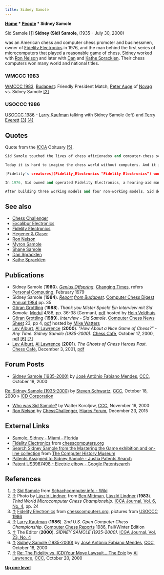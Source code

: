 ```yaml
---
title: Sidney Samole
---
```

**[Home](Home "Home") \* [People](People "People") \* Sidney Samole**



 [](http://www.schach-computer.info/wiki/index.php/Sid_Samole) Sid Samole <a id="cite-note-1" href="#cite-ref-1">[1]</a> 
**Sidney (Sid) Samole**, (1935 - July 30, 2000)  

was an American chess and computer chess promoter and businessmen, owner of [Fidelity Electronics](Fidelity_Electronics "Fidelity Electronics") in 1976, and the man behind the first series of microcomputers that played a reasonable game of chess. Sidney worked with [Ron Nelson](Ron_Nelson "Ron Nelson") and later with [Dan](Dan_Spracklen "Dan Spracklen") and [Kathe Spracklen](Kathe_Spracklen "Kathe Spracklen"). Their chess computers won many world and national titles. 



### WMCCC 1983


 [](File:AugeSamole1983.jpg) 
[WMCCC 1983](WMCCC_1983 "WMCCC 1983"), [Budapest](https://en.wikipedia.org/wiki/Budapest): Friendly President Match, [Peter Auge](Peter_Auge "Peter Auge") of [Novag](Novag "Novag") vs. Sidney Samole <a id="cite-note-2" href="#cite-ref-2">[2]</a>



### USOCCC 1986


 [](http://www.ismenio.com/fidelity.html) 
[USOCCC 1986](USOCCC_1986 "USOCCC 1986") - [Larry Kaufman](Larry_Kaufman "Larry Kaufman") talking with Sidney Samole (left) and [Terry Everett](Terry_Everett "Terry Everett") <a id="cite-note-3" href="#cite-ref-3">[3]</a> <a id="cite-note-4" href="#cite-ref-4">[4]</a>



## Quotes


Quote from the [ICCA](ICCA "ICCA") Obituary <a id="cite-note-5" href="#cite-ref-5">[5]</a>.




```C++
Sid Samole touched the lives of chess aficionados and computer-chess scientists alike. His characteristic proposal was: "How about a nice game of chess?"

```


```C++
Today it is hard to imagine the chess world without computers. And it is equally hard to imagine being able to appreciate fully American chess history without understanding the position of Sidney Samole. He was the man who dreamed, patented and produced the first commercial chess computer. Samole closely cooperated with Ron Nelson (his first protegee) and later with Dan and Kathe Spracklen. Together with them and through their computer programs he as the team captain holds many world and national titles. Here is a partial list of their championships.

```


```C++
[Fidelity's creatures](Fidelity_Electronics "Fidelity Electronics") won the first four [World Microcomputer Chess Championships](World_Microcomputer_Chess_Championship "World Microcomputer Chess Championship"): [Chess Challenger](Chess_Challenger "Chess Challenger") won in [London 1980](WMCCC_1980 "WMCCC 1980"), [Fidelity X](Fidelity "Fidelity") in [Travemünde 1981](WMCCC_1981 "WMCCC 1981"), [Elite A/S](Elite "Elite") in [Budapest 1983](WMCCC_1983 "WMCCC 1983"), and [Elite X](Elite "Elite") in [Glasgow 1984](WMCCC_1984 "WMCCC 1984"). Moreover, they won the first four [United States Open Computer Chess Championship](United_States_Open_Computer_Chess_Championship "United States Open Computer Chess Championship"), all held in [Mobile, Alabama](https://en.wikipedia.org/wiki/Mobile,_Alabama), in [1985](USOCCC_1985 "USOCCC 1985"), [1986](USOCCC_1986 "USOCCC 1986"), [1987](USOCCC_1987 "USOCCC 1987") and [1988](USOCCC_1988 "USOCCC 1988"). A remarkable performance is its first place in the [ACM 1988](ACM_1988 "ACM 1988") Championship, tied with [Deep Thought](Deep_Thought "Deep Thought").

```


```C++
In 1976, Sid owned and operated Fidelity Electronics, a hearing-aid manufacturing firm he had built up with contracts from the Veterans' Administration. Among its other cutting-edge technology, his firm produced high-tech, bio-medical products, such as [myo-electric](https://en.wikipedia.org/wiki/Electromyography) hands, prostheses that could actually be controlled by the brain impulses of amputees.

```


```C++
After building three working models and four non-working models, Sid decided to promote his new brainchild at [Chicago's](https://en.wikipedia.org/wiki/Chicago) [Consumer Electronics Show](https://en.wikipedia.org/wiki/Consumer_Electronics_Show) in [January 1977](https://en.wikipedia.org/wiki/1977). It was clear that Sid's, and his chess computer's, time had come. Under his both imaginative and careful management, Fidelity prospered. Chess computers were hot, and Sid's keyboard-entry models held the field for a time. He went on to produce computerized bridge, checkers, and Othello. He designed and manufactured computerized gin and cribbage, as well as other card games. Fidelity manufactured all its games in the US. By 1989, a recession was in the wind, and Sid was sensitive to its warning breezes. He sold Fidelity Electronics at the top of its value to [Hegener and Glaser](Hegener_%26_Glaser "Hegener & Glaser"), a German public firm. Largely as a result of his role in the tale of the chess-playing microcomputer's Sid became a multi-millionaire entrepreneur. Throughout his life he remained straightforward and self-deprecating about his success. 

```

## See also


* [Chess Challenger](Chess_Challenger "Chess Challenger")
* [Excalibur Electronics](Excalibur_Electronics "Excalibur Electronics")
* [Fidelity Electronics](Fidelity_Electronics "Fidelity Electronics")
* [Hegener & Glaser](Hegener_%26_Glaser "Hegener & Glaser")
* [Ron Nelson](Ron_Nelson "Ron Nelson")
* [Myron Samole](index.php?title=Myron_Samole&action=edit&redlink=1 "Myron Samole (page does not exist)")
* [Shane Samole](Shane_Samole "Shane Samole")
* [Dan Spracklen](Dan_Spracklen "Dan Spracklen")
* [Kathe Spracklen](Kathe_Spracklen "Kathe Spracklen")


## Publications


* Sidney Samole (**1980**). *[Genius Offspring](http://books.google.com/books?id=aQYEAAAAMBAJ&pg=PA69&lpg=PA69&dq=Penrod+Memorial+Computer+Chess+Tournament&source=bl&ots=vot1MjdYMk&sig=C642qqnzAXoay6eiwRF5zxSXd80&hl=en&sa=X&ei=VJOwUKbaFo6RswaR-oDgBQ&redir_esc=y#v=onepage&q&f=false)*. [Changing Times](https://en.wikipedia.org/wiki/Kiplinger%27s_Personal_Finance), refers [Personal Computing](Personal_Computing "Personal Computing"), February 1979
* Sidney Samole (**1984**). *[Report from Budapest](WMCCC_1983 "WMCCC 1983")*. [Computer Chess Digest Annual 1984](Computer_Chess_Reports "Computer Chess Reports") pp. 35
* [Göran Grottling](G%C3%B6ran_Grottling "Göran Grottling") (**1988**). *Thank you Mister Spock! Ein Interview mit Sid Samole.* [Modul](Modul "Modul") 4/88, pp. 36-38 (German), [pdf](http://www.schaakcomputers.nl/hein_veldhuis/database/files/12-1988,%20Modul,%20Interview%20mit%20Sid%20Samole.pdf) hosted by [Hein Veldhuis](Hein_Veldhuis "Hein Veldhuis")
* [Göran Grottling](G%C3%B6ran_Grottling "Göran Grottling") (**1989**). *Interview - Sid Samole*. [Computer Chess News Sheet](Selective_Search "Selective Search") 23, pp 4, [pdf](http://www.chesscomputeruk.com/SS_23.pdf) hosted by [Mike Watters](Mike_Watters "Mike Watters")
* [Lev Alburt](https://en.wikipedia.org/wiki/Lev_Alburt), [Al Lawrence](https://en.wikipedia.org/wiki/Al_Lawrence_%28chess_writer%29) (**2000**). *"How About a Nice Game of Chess?" - Any Time. Sidney Samole (1935-2000)*. [Chess Café](http://www.chesscafe.com/), October 17, 2000, [pdf](http://www.chesscafe.com/text/leval06.pdf) <a id="cite-note-6" href="#cite-ref-6">[6]</a> <a id="cite-note-7" href="#cite-ref-7">[7]</a>
* [Lev Alburt](https://en.wikipedia.org/wiki/Lev_Alburt), [Al Lawrence](https://en.wikipedia.org/wiki/Al_Lawrence_%28chess_writer%29) (**2001**). *The Ghosts of Chess Heroes Past*. [Chess Café](http://www.chesscafe.com/), December 3, 2001, [pdf](http://www.chesscafe.com/text/leval19.pdf)


## Forum Posts


* [Sidney Samole (1935-2000)](https://www.stmintz.com/ccc/index.php?id=133725) by [José Antônio Fabiano Mendes](Jos%C3%A9_Ant%C3%B4nio_Fabiano_Mendes "José Antônio Fabiano Mendes"), [CCC](CCC "CCC"), October 18, 2000


 [Re: Sidney Samole (1935-2000)](https://www.stmintz.com/ccc/index.php?id=133801) by [Steven Schwartz](Steven_Schwartz "Steven Schwartz"), [CCC](CCC "CCC"), October 18, 2000 » [ICD Corporation](index.php?title=ICD_Corporation&action=edit&redlink=1 "ICD Corporation (page does not exist)")
* [Who was Sid Samole?](https://www.stmintz.com/ccc/index.php?id=139224) by Walter Koroljow, [CCC](CCC "CCC"), November 16, 2000
* [Ron Nelson](http://www.hiarcs.net/forums/viewtopic.php?t=6768&start=108) by [ChessChallenger](Ron_Nelson "Ron Nelson"), [Hiarcs Forum](Computer_Chess_Forums "Computer Chess Forums"), December 23, 2015


## External Links


* [Samole, Sidney - Miami - Florida](https://www.commerceflorida.com/person/4546120/samole-sidney)
* [Fidelity Electronics](http://www.ismenio.com/fidelity.html) from [chesscomputers.org](http://www.ismenio.com/chess_computers.html)
* [Search Sidney Samole from the Mastering the Game exhibition and on-line collection](http://www.computerhistory.org/chess/search/?q=Sidney+Samole) from [The Computer History Museum](The_Computer_History_Museum "The Computer History Museum")
* [Patents Assigned to Sidney Samole - Justia Patents Search](https://patents.justia.com/assignee/sidney-samole)
* [Patent US3987498 - Electric elbow - Google Patentsearch](https://www.google.com/patents/US3987498)


## References


1. <a id="cite-ref-1" href="#cite-note-1">↑</a> [Sid Samole](http://www.schach-computer.info/wiki/index.php/Sid_Samole) from [Schachcomputer.info - Wiki](http://www.schach-computer.info/wiki/index.php/Hauptseite_En)
2. <a id="cite-ref-2" href="#cite-note-2">↑</a> Photo by [László Lindner](L%C3%A1szl%C3%B3_Lindner "László Lindner"), from [Ben Mittman](Ben_Mittman "Ben Mittman"), [László Lindner](L%C3%A1szl%C3%B3_Lindner "László Lindner") (**1983**). *Third World Microcomputer Chess Championship*. [ICCA Journal, Vol. 6, No. 4](ICGA_Journal#6_4 "ICGA Journal"), pp. 24
3. <a id="cite-ref-3" href="#cite-note-3">↑</a> [Fidelity Electronics](http://www.ismenio.com/fidelity.html) from [chesscomputers.org](http://www.ismenio.com/chess_computers.html), pictures from [USOCCC 1986](USOCCC_1986 "USOCCC 1986")
4. <a id="cite-ref-4" href="#cite-note-4">↑</a> [Larry Kaufman](Larry_Kaufman "Larry Kaufman") (**1986**). *2nd U.S. Open Computer Chess Championship*. [Computer Chess Reports](Computer_Chess_Reports "Computer Chess Reports") 1986, Fall/Winter Edition
5. <a id="cite-ref-5" href="#cite-note-5">↑</a> The Editor (**2000**). *SIDNEY SAMOLE (1935-2000)*. [ICGA Journal, Vol. 23, No. 4](ICGA_Journal#23_4 "ICGA Journal")
6. <a id="cite-ref-6" href="#cite-note-6">↑</a> [Sidney Samole (1935-2000)](https://www.stmintz.com/ccc/index.php?id=133725) by [José Antônio Fabiano Mendes](Jos%C3%A9_Ant%C3%B4nio_Fabiano_Mendes "José Antônio Fabiano Mendes"), [CCC](CCC "CCC"), October 18, 2000
7. <a id="cite-ref-7" href="#cite-note-7">↑</a> [Re: The Fidelity vs. ICD/Your Move Lawsuit... The Epic](https://www.stmintz.com/ccc/index.php?id=134276) by [Al Lawrence](https://en.wikipedia.org/wiki/Al_Lawrence_%28chess_writer%29), [CCC](CCC "CCC"), October 20, 2000

**[Up one level](People "People")**







 

